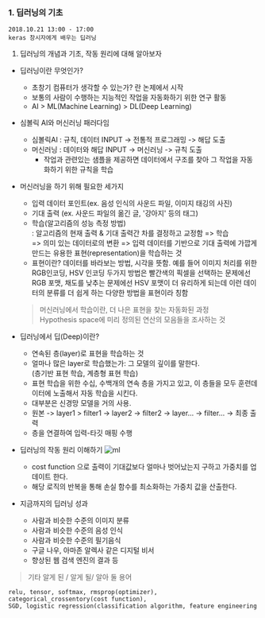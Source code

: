 ### 1. 딥러닝의 기초
```
2018.10.21 13:00 - 17:00 
keras 창시자에게 배우는 딥러닝
```
1. 딥러닝의 개념과 기초, 작동 원리에 대해 알아보자
* 딥러닝이란 무엇인가?
	- 초창기 컴퓨터가 생각할 수 있는가? 란 논제에서 시작
	- 보통의 사람이 수행하는 지능적인 작업을 자동화하기 위한 연구 활동
	- AI > ML(Machine Learning) > DL(Deep Learning)
	
* 심볼릭 AI와 머신러닝 패러다임
	- 심볼릭AI :  규칙, 데이터 INPUT -> 전통적 프로그래밍 -> 해답 도출
	- 머신러닝 : 데이터와 해답 INPUT -> 머신러닝 -> 규칙 도출 
      - 작업과 관련있는 샘플을 제공하면 데이터에서 구조를 찾아 그 작업을 자동화하기 위한 규칙을 학습
* 머신러닝을 하기 위해 필요한 세가지
	- 입력 데이터 포인트(ex. 음성 인식의 사운드 파일, 이미지 태깅의 사진)
	- 기대 출력 (ex. 사운드 파일의 옮긴 글, '강아지' 등의 태그)
	- 학습(알고리즘의 성능 측정 방법)  
	: 알고리즘의 현재 출력 & 기대 출력간 차를 결정하고 교정함 => 학습  
   => 의미 있는 데이터로의 변환 
   => 입력 데이터를 기반으로 기대 출력에 가깝게 만드는 유용한 표현(representation)을 학습하는 것
    - 표현이란? 데이터를 바라보는 방법, 시각을 뜻함. 예를 들어 이미지 처리를 위한 RGB인코딩, HSV 인코딩 두가지 방법은 빨간색의 픽셀을 선택하는 문제에선 RGB 포맷, 채도를 낮추는 문제에선 HSV 포맷이 더 유리하게 되는데 이런 데이터의 분류를 더 쉽게 하는 다양한 방법을 표현이라 칭함  
   > 머신러닝에서 학습이란, 더 나은 표현을 찾는 자동화된 과정  
   > Hypothesis space에 미리 정의된 연산의 모음들을 조사하는 것    

* 딥러닝에서 딥(Deep)이란?
	- 연속된 층(layer)로 표현을 학습하는 것
	- 얼마나 많은 layer로 학습했는가: 그 모델의 깊이를 말한다.   
	(층기반 표현 학습, 계층형 표현 학습)
    - 표현 학습을 위한 수십, 수백개의 연속 층을 가지고 있고, 이 층들을 모두 훈련데이터에 노출해서 자동 학습을 시킨다.
    - 대부분은 신경망 모델을 거의 사용.
    - 원본 -> layer1 > filter1 -> layer2 -> filter2 -> layer... -> filter... -> 최종 출력
    - 층을 연결하여 입력-타깃 매핑 수행

* 딥러닝의 작동 원리 이해하기
 ![ml](https://user-images.githubusercontent.com/43842782/47265253-132b9480-d560-11e8-9585-63575fd9edf6.jpg)

 	- cost function 으로 출력이 기대값보다 얼마나 벗어났는지 구하고 가중치를 업데이트 한다.
 	- 해당 로직의 반복을 통해 손실 함수를 최소화하는 가중치 값을 산출한다.

* 지금까지의 딥러닝 성과
	- 사람과 비슷한 수준의 이미지 분류
	- 사람과 비슷한 수준의 음성 인식
	- 사람과 비슷한 수준의 필기음식
	- 구글 나우, 아마존 알렉사 같은 디지털 비서
	- 향상된 웹 검색 엔진의 결과 등


> 기타 알게 된 / 알게 될/  알아 둘 용어
``` 
relu, tensor, softmax, rmsprop(optimizer), categorical_crossentory(cost function),   
SGD, logistic regression(classification algorithm, feature engineering
```

